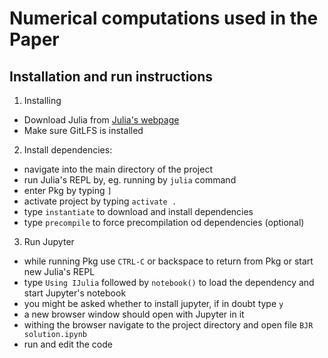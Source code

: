 # Numerical computations used in the Paper

## Installation and run instructions
1. Installing 
 * Download Julia from [Julia's webpage](https://julialang.org)
 * Make sure GitLFS is installed

2. Install dependencies:
  * navigate into the main directory of the project
  * run Julia's REPL by, eg. running by `julia` command
  * enter Pkg by typing `]`
  * activate project by typing `activate .`
  * type `instantiate` to download and install dependencies
  * type `precompile` to force precompilation od dependencies (optional)

3. Run Jupyter
  * while running Pkg use `CTRL-C` or backspace to return from Pkg or start new Julia's REPL
  * type `Using IJulia` followed by `notebook()` to load the dependency and start Jupyter's notebook
  * you might be asked whether to install jupyter, if in doubt type `y`
  * a new browser window should open with Jupyter in it
  * withing the browser navigate to the project directory and open file `BJR solution.ipynb`
  * run and edit the code

